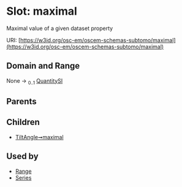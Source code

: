 
# Slot: maximal

Maximal value of a given dataset property

URI: [https://w3id.org/osc-em/oscem-schemas-subtomo/maximal](https://w3id.org/osc-em/oscem-schemas-subtomo/maximal)


## Domain and Range

None &#8594;  <sub>0..1</sub> [QuantitySI](QuantitySI.md)

## Parents


## Children

 *  [TiltAngle➞maximal](TiltAngle_maximal.md)

## Used by

 * [Range](Range.md)
 * [Series](Series.md)
